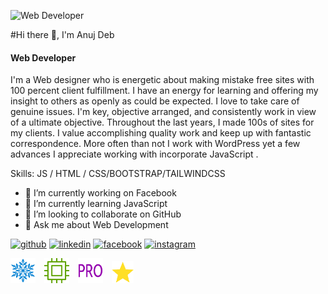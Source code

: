 ![Web Developer ](https://scontent.fdac137-1.fna.fbcdn.net/v/t39.30808-6/299996887_1752039058479494_5319041513491172298_n.jpg?stp=dst-jpg_p552x414&_nc_cat=103&ccb=1-7&_nc_sid=730e14&_nc_ohc=VQNTRNQG1wUAX-5ZlIB&_nc_ht=scontent.fdac137-1.fna&oh=00_AT-w4UX5RFThpQkPhRqzD0kblfI2sKQgM-1ZWHLLx2gxOw&oe=6302B510)

#Hi there 👋, I'm Anuj Deb
#### Web Developer 

I'm a Web designer who is energetic about making mistake free sites with 100 percent client fulfillment. I have an energy for learning and offering my insight to others as openly as could be expected. I love to take care of genuine issues. I'm key, objective arranged, and consistently work in view of a ultimate objective. Throughout the last years, I made 100s of sites for my clients. I value accomplishing quality work and keep up with fantastic correspondence. More often than not I work with WordPress yet a few advances I appreciate working with incorporate JavaScript .

Skills:  JS / HTML / CSS/BOOTSTRAP/TAILWINDCSS

- 🔭 I’m currently working on Facebook 
- 🌱 I’m currently learning JavaScript  
- 👯 I’m looking to collaborate on GitHub  
- 💬 Ask me about Web Development  


[<img src='https://cdn.jsdelivr.net/npm/simple-icons@3.0.1/icons/github.svg' alt='github' height='40'>](https://github.com/https://github.com/anujdeb99)  [<img src='https://cdn.jsdelivr.net/npm/simple-icons@3.0.1/icons/linkedin.svg' alt='linkedin' height='40'>](https://www.linkedin.com/in/https://www.linkedin.com/in/anujdeb99//)  [<img src='https://cdn.jsdelivr.net/npm/simple-icons@3.0.1/icons/facebook.svg' alt='facebook' height='40'>](https://www.facebook.com/https://www.facebook.com/anujdeb99)  [<img src='https://cdn.jsdelivr.net/npm/simple-icons@3.0.1/icons/instagram.svg' alt='instagram' height='40'>](https://www.instagram.com/https://www.instagram.com/anujdeb99//)  

<a href='https://archiveprogram.github.com/'><img src='https://raw.githubusercontent.com/acervenky/animated-github-badges/master/assets/acbadge.gif' width='40' height='40'></a> <a href='https://docs.github.com/en/developers'><img src='https://raw.githubusercontent.com/acervenky/animated-github-badges/master/assets/devbadge.gif' width='40' height='40'></a> <a href='https://github.com/pricing'><img src='https://raw.githubusercontent.com/acervenky/animated-github-badges/master/assets/pro.gif' width='40' height='40'></a> <a href='https://stars.github.com/'><img src='https://raw.githubusercontent.com/acervenky/animated-github-badges/master/assets/starbadge.gif' width='35' height='35'></a> 


